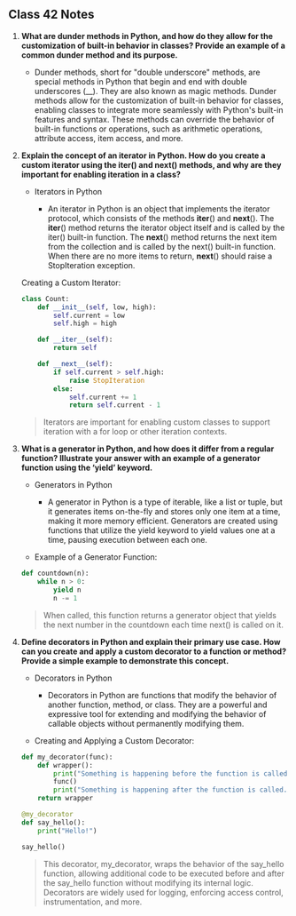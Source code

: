 ## Class 42 Notes

1. **What are dunder methods in Python, and how do they allow for the customization of built-in behavior in classes? Provide an example of a common dunder method and its purpose.**

    - Dunder methods, short for "double underscore" methods, are special methods in Python that begin and end with double underscores (__). They are also known as magic methods. Dunder methods allow for the customization of built-in behavior for classes, enabling classes to integrate more seamlessly with Python's built-in features and syntax. These methods can override the behavior of built-in functions or operations, such as arithmetic operations, attribute access, item access, and more.

2. **Explain the concept of an iterator in Python. How do you create a custom iterator using the iter() and next() methods, and why are they important for enabling iteration in a class?**

    - Iterators in Python

        - An iterator in Python is an object that implements the iterator protocol, which consists of the methods __iter__() and __next__(). The __iter__() method returns the iterator object itself and is called by the iter() built-in function. The __next__() method returns the next item from the collection and is called by the next() built-in function. When there are no more items to return, __next__() should raise a StopIteration exception.

    Creating a Custom Iterator:

    ```python
    class Count:
        def __init__(self, low, high):
            self.current = low
            self.high = high

        def __iter__(self):
            return self

        def __next__(self):
            if self.current > self.high:
                raise StopIteration
            else:
                self.current += 1
                return self.current - 1
    ```

    >Iterators are important for enabling custom classes to support iteration with a for loop or other iteration contexts.

3. **What is a generator in Python, and how does it differ from a regular function? Illustrate your answer with an example of a generator function using the ‘yield’ keyword.**

    - Generators in Python

        - A generator in Python is a type of iterable, like a list or tuple, but it generates items on-the-fly and stores only one item at a time, making it more memory efficient. Generators are created using functions that utilize the yield keyword to yield values one at a time, pausing execution between each one.

    - Example of a Generator Function:

    ```python
    def countdown(n):
        while n > 0:
            yield n
            n -= 1
    ```

    >When called, this function returns a generator object that yields the next number in the countdown each time next() is called on it.

4. **Define decorators in Python and explain their primary use case. How can you create and apply a custom decorator to a function or method? Provide a simple example to demonstrate this concept.**

    - Decorators in Python

        - Decorators in Python are functions that modify the behavior of another function, method, or class. They are a powerful and expressive tool for extending and modifying the behavior of callable objects without permanently modifying them.

    - Creating and Applying a Custom Decorator:

    ```python
    def my_decorator(func):
        def wrapper():
            print("Something is happening before the function is called.")
            func()
            print("Something is happening after the function is called.")
        return wrapper

    @my_decorator
    def say_hello():
        print("Hello!")

    say_hello()
    ```

    > This decorator, my_decorator, wraps the behavior of the say_hello function, allowing additional code to be executed before and after the say_hello function without modifying its internal logic. Decorators are widely used for logging, enforcing access control, instrumentation, and more.